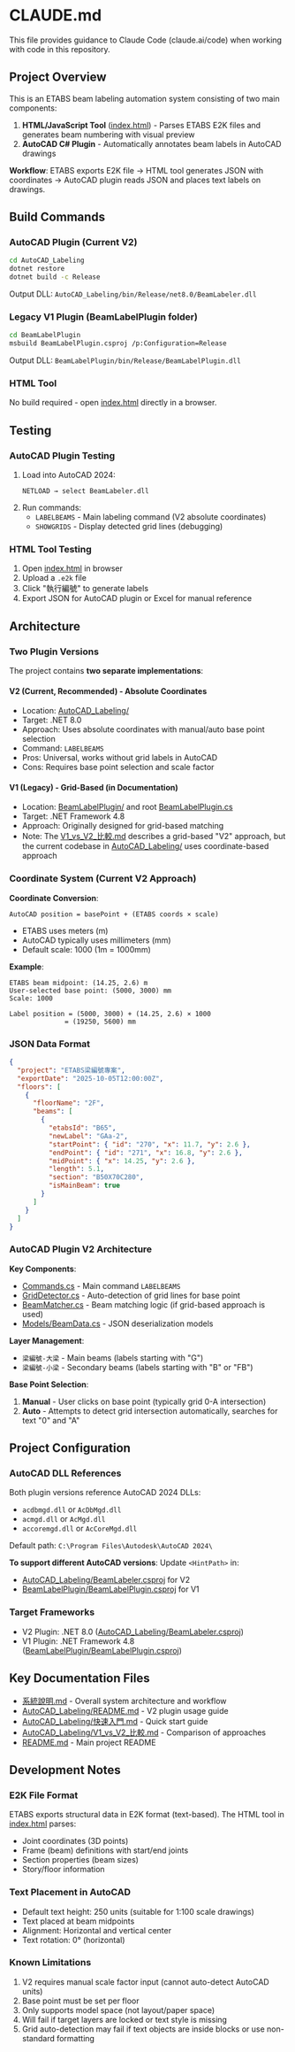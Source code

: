 # CLAUDE.md

This file provides guidance to Claude Code (claude.ai/code) when working with code in this repository.

## Project Overview

This is an ETABS beam labeling automation system consisting of two main components:
1. **HTML/JavaScript Tool** ([index.html](index.html)) - Parses ETABS E2K files and generates beam numbering with visual preview
2. **AutoCAD C# Plugin** - Automatically annotates beam labels in AutoCAD drawings

**Workflow**: ETABS exports E2K file → HTML tool generates JSON with coordinates → AutoCAD plugin reads JSON and places text labels on drawings.

## Build Commands

### AutoCAD Plugin (Current V2)
```bash
cd AutoCAD_Labeling
dotnet restore
dotnet build -c Release
```
Output DLL: `AutoCAD_Labeling/bin/Release/net8.0/BeamLabeler.dll`

### Legacy V1 Plugin (BeamLabelPlugin folder)
```bash
cd BeamLabelPlugin
msbuild BeamLabelPlugin.csproj /p:Configuration=Release
```
Output DLL: `BeamLabelPlugin/bin/Release/BeamLabelPlugin.dll`

### HTML Tool
No build required - open [index.html](index.html) directly in a browser.

## Testing

### AutoCAD Plugin Testing
1. Load into AutoCAD 2024:
   ```
   NETLOAD → select BeamLabeler.dll
   ```
2. Run commands:
   - `LABELBEAMS` - Main labeling command (V2 absolute coordinates)
   - `SHOWGRIDS` - Display detected grid lines (debugging)

### HTML Tool Testing
1. Open [index.html](index.html) in browser
2. Upload a `.e2k` file
3. Click "執行編號" to generate labels
4. Export JSON for AutoCAD plugin or Excel for manual reference

## Architecture

### Two Plugin Versions

The project contains **two separate implementations**:

#### V2 (Current, Recommended) - Absolute Coordinates
- Location: [AutoCAD_Labeling/](AutoCAD_Labeling/)
- Target: .NET 8.0
- Approach: Uses absolute coordinates with manual/auto base point selection
- Command: `LABELBEAMS`
- Pros: Universal, works without grid labels in AutoCAD
- Cons: Requires base point selection and scale factor

#### V1 (Legacy) - Grid-Based (in Documentation)
- Location: [BeamLabelPlugin/](BeamLabelPlugin/) and root [BeamLabelPlugin.cs](BeamLabelPlugin.cs)
- Target: .NET Framework 4.8
- Approach: Originally designed for grid-based matching
- Note: The [V1_vs_V2_比較.md](AutoCAD_Labeling/V1_vs_V2_比較.md) describes a grid-based "V2" approach, but the current codebase in [AutoCAD_Labeling/](AutoCAD_Labeling/) uses coordinate-based approach

### Coordinate System (Current V2 Approach)

**Coordinate Conversion**:
```
AutoCAD position = basePoint + (ETABS coords × scale)
```
- ETABS uses meters (m)
- AutoCAD typically uses millimeters (mm)
- Default scale: 1000 (1m = 1000mm)

**Example**:
```
ETABS beam midpoint: (14.25, 2.6) m
User-selected base point: (5000, 3000) mm
Scale: 1000

Label position = (5000, 3000) + (14.25, 2.6) × 1000
              = (19250, 5600) mm
```

### JSON Data Format

```json
{
  "project": "ETABS梁編號專案",
  "exportDate": "2025-10-05T12:00:00Z",
  "floors": [
    {
      "floorName": "2F",
      "beams": [
        {
          "etabsId": "B65",
          "newLabel": "GAa-2",
          "startPoint": { "id": "270", "x": 11.7, "y": 2.6 },
          "endPoint": { "id": "271", "x": 16.8, "y": 2.6 },
          "midPoint": { "x": 14.25, "y": 2.6 },
          "length": 5.1,
          "section": "B50X70C280",
          "isMainBeam": true
        }
      ]
    }
  ]
}
```

### AutoCAD Plugin V2 Architecture

**Key Components**:
- [Commands.cs](AutoCAD_Labeling/Commands.cs) - Main command `LABELBEAMS`
- [GridDetector.cs](AutoCAD_Labeling/GridDetector.cs) - Auto-detection of grid lines for base point
- [BeamMatcher.cs](AutoCAD_Labeling/BeamMatcher.cs) - Beam matching logic (if grid-based approach is used)
- [Models/BeamData.cs](AutoCAD_Labeling/Models/BeamData.cs) - JSON deserialization models

**Layer Management**:
- `梁編號-大梁` - Main beams (labels starting with "G")
- `梁編號-小梁` - Secondary beams (labels starting with "B" or "FB")

**Base Point Selection**:
1. **Manual** - User clicks on base point (typically grid 0-A intersection)
2. **Auto** - Attempts to detect grid intersection automatically, searches for text "0" and "A"

## Project Configuration

### AutoCAD DLL References

Both plugin versions reference AutoCAD 2024 DLLs:
- `acdbmgd.dll` or `AcDbMgd.dll`
- `acmgd.dll` or `AcMgd.dll`
- `accoremgd.dll` or `AcCoreMgd.dll`

Default path: `C:\Program Files\Autodesk\AutoCAD 2024\`

**To support different AutoCAD versions**: Update `<HintPath>` in:
- [AutoCAD_Labeling/BeamLabeler.csproj](AutoCAD_Labeling/BeamLabeler.csproj) for V2
- [BeamLabelPlugin/BeamLabelPlugin.csproj](BeamLabelPlugin/BeamLabelPlugin.csproj) for V1

### Target Frameworks
- V2 Plugin: .NET 8.0 ([AutoCAD_Labeling/BeamLabeler.csproj](AutoCAD_Labeling/BeamLabeler.csproj))
- V1 Plugin: .NET Framework 4.8 ([BeamLabelPlugin/BeamLabelPlugin.csproj](BeamLabelPlugin/BeamLabelPlugin.csproj))

## Key Documentation Files

- [系統說明.md](系統說明.md) - Overall system architecture and workflow
- [AutoCAD_Labeling/README.md](AutoCAD_Labeling/README.md) - V2 plugin usage guide
- [AutoCAD_Labeling/快速入門.md](AutoCAD_Labeling/快速入門.md) - Quick start guide
- [AutoCAD_Labeling/V1_vs_V2_比較.md](AutoCAD_Labeling/V1_vs_V2_比較.md) - Comparison of approaches
- [README.md](README.md) - Main project README

## Development Notes

### E2K File Format
ETABS exports structural data in E2K format (text-based). The HTML tool in [index.html](index.html) parses:
- Joint coordinates (3D points)
- Frame (beam) definitions with start/end joints
- Section properties (beam sizes)
- Story/floor information

### Text Placement in AutoCAD
- Default text height: 250 units (suitable for 1:100 scale drawings)
- Text placed at beam midpoints
- Alignment: Horizontal and vertical center
- Text rotation: 0° (horizontal)

### Known Limitations
1. V2 requires manual scale factor input (cannot auto-detect AutoCAD units)
2. Base point must be set per floor
3. Only supports model space (not layout/paper space)
4. Will fail if target layers are locked or text style is missing
5. Grid auto-detection may fail if text objects are inside blocks or use non-standard formatting
